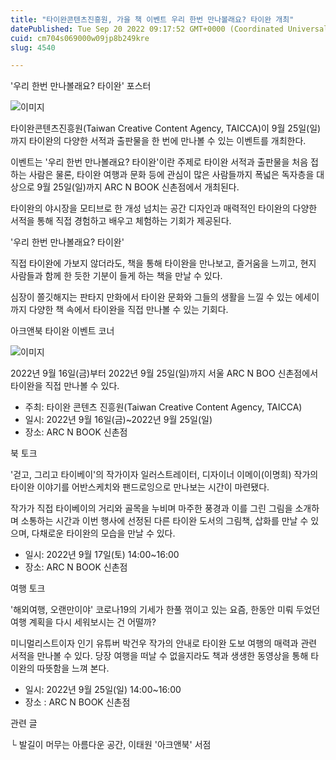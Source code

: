 ```yaml
---
title: "타이완콘텐츠진흥원, 가을 책 이벤트 우리 한번 만나볼래요? 타이완 개최"
datePublished: Tue Sep 20 2022 09:17:52 GMT+0000 (Coordinated Universal Time)
cuid: cm704s069000w09jp8b249kre
slug: 4540

---
```



'우리 한번 만나볼래요? 타이완' 포스터

![이미지](https://cdn.hashnode.com/res/hashnode/image/upload/v1739257107630/81580a16-3dc6-498e-b184-a13cfe34f19f.jpeg)

타이완콘텐츠진흥원(Taiwan Creative Content Agency, TAICCA)이 9월 25일(일)까지 타이완의 다양한 서적과 출판물을 한 번에 만나볼 수 있는 이벤트를 개최한다.

이벤트는 '우리 한번 만나볼래요? 타이완'이란 주제로 타이완 서적과 출판물을 처음 접하는 사람은 물론, 타이완 여행과 문화 등에 관심이 많은 사람들까지 폭넓은 독자층을 대상으로 9월 25일(일)까지 ARC N BOOK 신촌점에서 개최된다.

타이완의 야시장을 모티브로 한 개성 넘치는 공간 디자인과 매력적인 타이완의 다양한 서적을 통해 직접 경험하고 배우고 체험하는 기회가 제공된다.

'우리 한번 만나볼래요? 타이완'

직접 타이완에 가보지 않더라도, 책을 통해 타이완을 만나보고, 즐거움을 느끼고, 현지 사람들과 함께 한 듯한 기분이 들게 하는 책을 만날 수 있다.

심장이 쫄깃해지는 판타지 만화에서 타이완 문화와 그들의 생활을 느낄 수 있는 에세이까지 다양한 책 속에서 타이완을 직접 만나볼 수 있는 기회다.

아크앤북 타이완 이벤트 코너

![이미지](https://cdn.hashnode.com/res/hashnode/image/upload/v1739257109452/59d8e05a-648b-4d9d-b5e5-b7b57199bbc4.jpeg)

2022년 9월 16일(금)부터 2022년 9월 25일(일)까지 서울 ARC N BOO 신촌점에서 타이완을 직접 만나볼 수 있다.

- 주최: 타이완 콘텐츠 진흥원(Taiwan Creative Content Agency, TAICCA)
- 일시: 2022년 9월 16일(금)~2022년 9월 25일(일)
- 장소: ARC N BOOK 신촌점

북 토크

'걷고, 그리고 타이베이'의 작가이자 일러스트레이터, 디자이너 이메이(이명희) 작가의 타이완 이야기를 어반스케치와 팬드로잉으로 만나보는 시간이 마련됐다.

작가가 직접 타이베이의 거리와 골목을 누비며 마주한 풍경과 이를 그린 그림을 소개하며 소통하는 시간과 이번 행사에 선정된 다른 타이완 도서의 그림책, 삽화를 만날 수 있으며, 다채로운 타이완의 모습을 만날 수 있다.

- 일시: 2022년 9월 17일(토) 14:00~16:00
- 장소: ARC N BOOK 신촌점

여행 토크

'해외여행, 오랜만이야' 코로나19의 기세가 한풀 꺾이고 있는 요즘, 한동안 미뤄 두었던 여행 계획을 다시 세워보시는 건 어떨까?

미니멀리스트이자 인기 유튜버 박건우 작가의 안내로 타이완 도보 여행의 매력과 관련 서적을 만나볼 수 있다. 당장 여행을 떠날 수 없을지라도 책과 생생한 동영상을 통해 타이완의 따뜻함을 느껴 본다.

- 일시: 2022년 9월 25일(일) 14:00~16:00
- 장소 : ARC N BOOK 신촌점

관련 글

└ 발길이 머무는 아름다운 공간, 이태원 '아크앤북' 서점